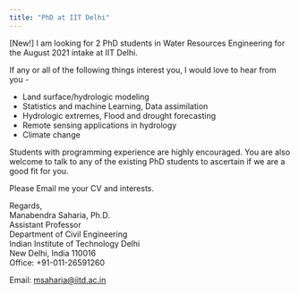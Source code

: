 ```yaml
---
title: "PhD at IIT Delhi"
---
```

[New!] I am looking for 2 PhD students in Water Resources Engineering for the August 2021 intake at IIT Delhi.

If any or all of the following things interest you, I would love to hear from you -

- Land surface/hydrologic modeling
- Statistics and machine Learning, Data assimilation
- Hydrologic extremes, Flood and drought forecasting
- Remote sensing applications in hydrology
- Climate change

Students with programming experience are highly encouraged. You are also welcome to talk to any of the existing PhD students to ascertain if we are a good fit for you. 

Please Email me your CV and interests.

Regards,  
Manabendra Saharia, Ph.D.    
Assistant Professor  
Department of Civil Engineering  
Indian Institute of Technology Delhi  
New Delhi, India 110016  
Office: +91-011-26591260  

Email: msaharia@iitd.ac.in
